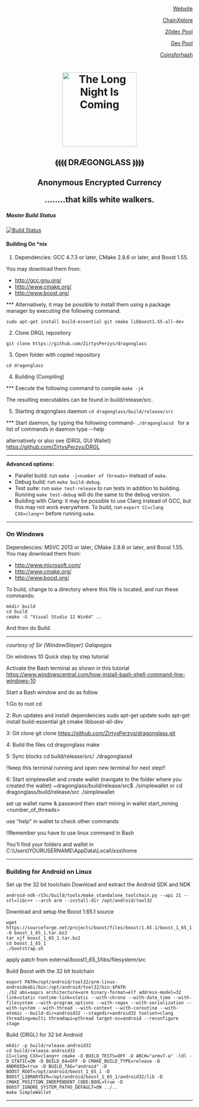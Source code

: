 <p align="right"><a href="https://zirtysperzys.org">Website</a><p align="right">
<p align="right"><a href="https://drgl.info">ChainXplore</a><p align="right">
<p align="right"><a href="https://crypto9coin.cf/drgl">20dec Pool</a><p align="right">
<p align="right"><a href="https://drgl.online">Dev Pool</a><p align="right">
<p align="right"><a href="https://www.coinsforhash.com/dragonglass/#">Coinsforhash</a><p align="right">
<h1 align="center"><img title="The Long Night Is Coming" src="https://raw.githubusercontent.com/ZirtysPerzys/DRGL-X/master/images/DRGL/DRGLdragonglass.png" width="200" height="200" ><img/></h1>

<h2 align="center">⟬⟬⟬⟬ DRÆGONGLASS ⟭⟭⟭⟭<h2 align="center">

<p align="center">Anonymous Encrypted Currency <p align="center">
........that kills white walkers.




 
 
##### Master Build Status

[![Build Status](https://travis-ci.org/ZirtysPerzys/dragonglass.svg?branch=master)](https://travis-ci.org/ZirtysPerzys/dragonglass)



#### Building On *nix

1. Dependencies: GCC 4.7.3 or later, CMake 2.8.6 or later, and Boost 1.55.

You may download them from:

* http://gcc.gnu.org/
* http://www.cmake.org/
* http://www.boost.org/


*** Alternatively, it may be possible to install them using a package manager by
executing the following command.
 ```
 sudo apt-get install build-essential git cmake libboost1.55-all-dev
```

2. Clone DRGL repository
```
git clone https://github.com/ZirtysPerzys/dragonglass
```
3. Open folder with copied repository

`cd dragonglass`

4. Building (Compiling)

*** Execute the following command to compile
`
make -j4  
`

The resulting executables can be found in build/release/src.


5. Starting dragonglass daemon
`
cd dragonglass/build/release/src 
`

*** Start daemon, by typing the following command-
`
./dragonglassd 
`
for a list of commands in daemon type  --help



alternatively or also see {DRGL GUI Wallet} 
https://github.com/ZirtysPerzys/DRGL


_________________________________________________________
**Advanced options:**

* Parallel build: run `make -j<number of threads>` instead of `make`.
* Debug build: run `make build-debug`.
* Test suite: run `make test-release` to run tests in addition to building. Running `make test-debug` will do the same to the debug version.
* Building with Clang: it may be possible to use Clang instead of GCC, but this may not work everywhere. To build, run `export CC=clang CXX=clang++` before running `make`.

**************************************************************************************************
### On Windows
Dependencies: MSVC 2013 or later, CMake 2.8.6 or later, and Boost 1.55. You may download them from:

* http://www.microsoft.com/
* http://www.cmake.org/
* http://www.boost.org/

To build, change to a directory where this file is located, and run these commands: 
```
mkdir build
cd build
cmake -G "Visual Studio 12 Win64" ..
```

And then do Build.
________________


*courtesy of Sir {WindowSlayer} Galapagos*


On windows 10
Quick step by step tutorial


Activate the Bash terminal as shown in this tutorial
https://www.windowscentral.com/how-install-bash-shell-command-line-windows-10


Start a Bash window and do as follow

1:Go to root
cd

2: Run updates and install dependencies
sudo apt-get update
sudo apt-get install build-essential git cmake libboost-all-dev

3: Git clone
git clone https://github.com/ZirtysPerzys/dragonglass.git

4: Build the files
cd dragonglass
make

5: Sync blocks
cd build/release/src/
./dragonglassd

!!keep this terminal running and open new terminal for next step!!

6: Start simplewallet and create wallet (navigate to the folder where you created the wallet)
~dragonglass/build/release/src$ ./simplewallet
or
cd dragonglass/build/release/src
./simplewallet

set up wallet name & password
then start mining in wallet
start_mining <number_of_threads>

use "help" in wallet to check other commands

!!Remember you have to use linux command in Bash

You'll find your folders and wallet in
C:\Users\YOURUSERNAME\AppData\Local\lxss\home

**************************************************


### Building for Android on Linux

Set up the 32 bit toolchain
Download and extract the Android SDK and NDK
```
android-ndk-r15c/build/tools/make_standalone_toolchain.py --api 21 --stl=libc++ --arch arm --install-dir /opt/android/tool32
```

Download and setup the Boost 1.65.1 source
```
wget https://sourceforge.net/projects/boost/files/boost/1.65.1/boost_1_65_1.tar.bz2/download -O boost_1_65_1.tar.bz2
tar xjf boost_1_65_1.tar.bz2
cd boost_1_65_1
./bootstrap.sh
```
apply patch from external/boost1_65_1/libs/filesystem/src

Build Boost with the 32 bit toolchain
```
export PATH=/opt/android/tool32/arm-linux-androideabi/bin:/opt/android/tool32/bin:$PATH
./b2 abi=aapcs architecture=arm binary-format=elf address-model=32 link=static runtime-link=static --with-chrono --with-date_time --with-filesystem --with-program_options --with-regex --with-serialization --with-system --with-thread --with-context --with-coroutine --with-atomic --build-dir=android32 --stagedir=android32 toolset=clang threading=multi threadapi=pthread target-os=android --reconfigure stage
```

Build {DRGL} for 32 bit Android
```
mkdir -p build/release.android32
cd build/release.android32
CC=clang CXX=clang++ cmake -D BUILD_TESTS=OFF -D ARCH="armv7-a" -ldl -D STATIC=ON -D BUILD_64=OFF -D CMAKE_BUILD_TYPE=release -D ANDROID=true -D BUILD_TAG="android" -D BOOST_ROOT=/opt/android/boost_1_65_1 -D BOOST_LIBRARYDIR=/opt/android/boost_1_65_1/android32/lib -D CMAKE_POSITION_INDEPENDENT_CODE:BOOL=true -D BOOST_IGNORE_SYSTEM_PATHS_DEFAULT=ON ../..
make SimpleWallet
```
**************************************************

